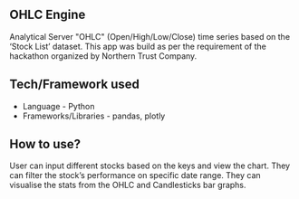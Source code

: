 ## OHLC Engine  
Analytical Server "OHLC" (Open/High/Low/Close) time series based on the ‘Stock List’ dataset.  This app was build as per the requirement of the hackathon organized by Northern Trust Company.  
## Tech/Framework used  
* Language - Python
* Frameworks/Libraries - pandas, plotly
## How to use?  
User can input different stocks based on the keys and view the chart. They can filter the stock’s performance on specific date range. They can visualise the stats from the OHLC and Candlesticks bar graphs.
